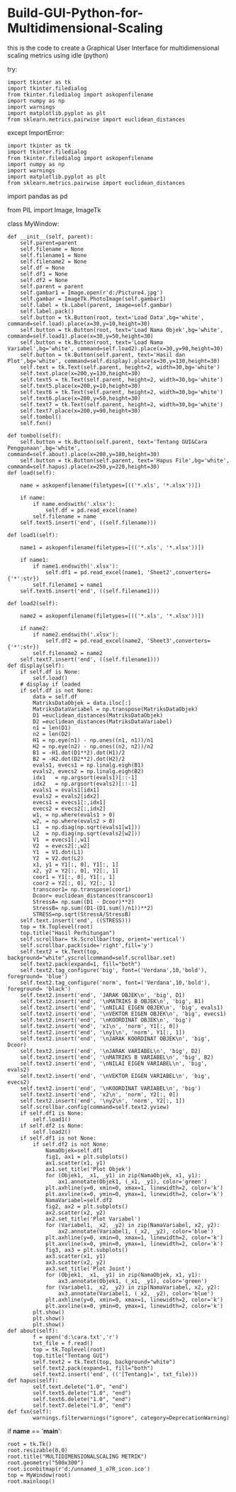 # Build-GUI-Python-for-Multidimensional-Scaling
this is the code to create a  Graphical User Interface for multidimensional scaling metrics using idle (python)

try:

    import tkinter as tk
    import tkinter.filedialog
    from tkinter.filedialog import askopenfilename
    import numpy as np
    import warnings
    import matplotlib.pyplot as plt
    from sklearn.metrics.pairwise import euclidean_distances
    
except ImportError:

    import tkinter as tk
    import tkinter.filedialog
    from tkinter.filedialog import askopenfilename
    import numpy as np
    import warnings
    import matplotlib.pyplot as plt
    from sklearn.metrics.pairwise import euclidean_distances


import pandas as pd

from PIL import Image, ImageTk


class MyWindow:

    def __init__(self, parent):
        self.parent=parent
        self.filename = None
        self.filename1 = None
        self.filename2 = None
        self.df = None
        self.df1 = None
        self.df2 = None
        self.parent = parent
        self.gambar1 = Image.open(r'd:/Picture4.jpg')
        self.gambar = ImageTk.PhotoImage(self.gambar1)
        self.label = tk.Label(parent, image=self.gambar)
        self.label.pack()
        self.button = tk.Button(root, text='Load Data',bg='white', command=self.load).place(x=30,y=10,height=30)
        self.button = tk.Button(root, text='Load Nama Objek',bg='white', command=self.load1).place(x=30,y=50,height=30)
        self.button = tk.Button(root, text='Load Nama Variabel',bg='white', command=self.load2).place(x=30,y=90,height=30)
        self.button = tk.Button(self.parent, text='Hasil dan Plot',bg='white', command=self.display).place(x=30,y=130,height=30)
        self.text = tk.Text(self.parent, height=2, width=30,bg='white')
        self.text.place(x=200,y=130,height=30)
        self.text5 = tk.Text(self.parent, height=2, width=30,bg='white')
        self.text5.place(x=200,y=10,height=30)
        self.text6 = tk.Text(self.parent, height=2, width=30,bg='white')
        self.text6.place(x=200,y=50,height=30)
        self.text7 = tk.Text(self.parent, height=2, width=30,bg='white')
        self.text7.place(x=200,y=90,height=30)
        self.tombol()
        self.fxn()

    def tombol(self):
        self.button = tk.Button(self.parent, text='Tentang GUI&Cara Penggunaan',bg='white', command=self.about).place(x=200,y=180,height=30)
        self.button = tk.Button(self.parent, text='Hapus File',bg='white', command=self.hapus).place(x=250,y=220,height=30)
    def load(self):

        name = askopenfilename(filetypes=[(('*.xls', '*.xlsx'))])

        if name:
            if name.endswith('.xlsx'):
                self.df = pd.read_excel(name)
            self.filename = name
        self.text5.insert('end', ((self.filename)))

    def load1(self):

        name1 = askopenfilename(filetypes=[(('*.xls', '*.xlsx'))])

        if name1:
            if name1.endswith('.xlsx'):
                self.df1 = pd.read_excel(name1, 'Sheet2',converters={'*':str})
            self.filename1 = name1
        self.text6.insert('end', ((self.filename1)))

    def load2(self):

        name2 = askopenfilename(filetypes=[(('*.xls', '*.xlsx'))])

        if name2:
            if name2.endswith('.xlsx'):
                self.df2 = pd.read_excel(name2, 'Sheet3',converters={'*':str})
            self.filename2 = name2
        self.text7.insert('end', ((self.filename1)))
    def display(self):
        if self.df is None:
            self.load()
        # display if loaded
        if self.df is not None:
            data = self.df
            MatriksDataObjek = data.iloc[:]
            MatriksDataVariabel = np.transpose(MatriksDataObjek)
            D1 =euclidean_distances(MatriksDataObjek)
            D2 =euclidean_distances(MatriksDataVariabel)
            n1 = len(D1)
            n2 = len(D2)
            H1 = np.eye(n1) - np.ones((n1, n1))/n1
            H2 = np.eye(n2) - np.ones((n2, n2))/n2
            B1 = -H1.dot(D1**2).dot(H1)/2
            B2 = -H2.dot(D2**2).dot(H2)/2
            evals1, evecs1 = np.linalg.eigh(B1)
            evals2, evecs2 = np.linalg.eigh(B2)
            idx1   = np.argsort(evals1)[::-1]
            idx2   = np.argsort(evals2)[::-1]
            evals1 = evals1[idx1]
            evals2 = evals2[idx2]
            evecs1 = evecs1[:,idx1]
            evecs2 = evecs2[:,idx2]
            w1, = np.where(evals1 > 0)
            w2, = np.where(evals2 > 0)
            L1  = np.diag(np.sqrt(evals1[w1]))
            L2  = np.diag(np.sqrt(evals2[w2]))
            V1  = evecs1[:,w1]
            V2  = evecs2[:,w2]
            Y1  = V1.dot(L1)
            Y2  = V2.dot(L2)
            x1, y1 = Y1[:, 0], Y1[:, 1]
            x2, y2 = Y2[:, 0], Y2[:, 1]
            coor1 = Y1[:, 0], Y1[:, 1]
            coor2 = Y2[:, 0], Y2[:, 1]
            transcoor1= np.transpose(coor1)
            Dcoor= euclidean_distances(transcoor1)
            StressA= np.sum((D1 - Dcoor)**2)
            StressB= np.sum((D1-(D1.sum()/n1))**2)
            STRESS=np.sqrt(StressA/StressB)
        self.text.insert('end', ((STRESS)))
        top = tk.Toplevel(root)
        top.title("Hasil Perhitungan")
        self.scrollbar= tk.Scrollbar(top, orient='vertical')
        self.scrollbar.pack(side='right',fill='y')
        self.text2 = tk.Text(top, background="white",yscrollcommand=self.scrollbar.set)
        self.text2.pack(expand=1, fill="both")
        self.text2.tag_configure('big', font=('Verdana',10,'bold'), foreground= 'blue')
        self.text2.tag_configure('norm', font=('Verdana',10,'bold'), foreground= 'black')
        self.text2.insert('end', 'JARAK OBJEK\n', 'big', D1)
        self.text2.insert('end', '\nMATRIKS B OBJEK\n', 'big', B1)
        self.text2.insert('end', '\nNILAI EIGEN OBJEK\n', 'big', evals1)
        self.text2.insert('end', '\nVEKTOR EIGEN OBJEK\n', 'big', evecs1)
        self.text2.insert('end', '\nKOORDINAT OBJEK\n', 'big')
        self.text2.insert('end', 'x1\n', 'norm', Y1[:, 0])
        self.text2.insert('end', '\ny1\n', 'norm', Y1[:, 1])
        self.text2.insert('end', '\nJARAK KOORDINAT OBJEK\n', 'big', Dcoor)
        self.text2.insert('end', '\nJARAK VARIABEL\n', 'big', D2)
        self.text2.insert('end', '\nMATRIKS B VARIABEL\n', 'big', B2)
        self.text2.insert('end', '\nNILAI EIGEN VARIABEL\n', 'big', evals2)
        self.text2.insert('end', '\nVEKTOR EIGEN VARIABEL\n', 'big', evecs2)
        self.text2.insert('end', '\nKOORDINAT VARIABEL\n', 'big')
        self.text2.insert('end', 'x2\n', 'norm', Y2[:, 0])
        self.text2.insert('end', '\ny2\n', 'norm', Y2[:, 1])
        self.scrollbar.config(command=self.text2.yview)
        if self.df1 is None:
            self.load1()
        if self.df2 is None:
            self.load2()
        if self.df1 is not None:
            if self.df2 is not None:
                NamaObjek=self.df1
                fig1, ax1 = plt.subplots()
                ax1.scatter(x1, y1)
                ax1.set_title('Plot Objek')
                for (Objek1, _x1, _y1) in zip(NamaObjek, x1, y1):
                    ax1.annotate(Objek1, (_x1, _y1), color='green')
                plt.axhline(y=0, xmin=0, xmax=1, linewidth=2, color='k')
                plt.axvline(x=0, ymin=0, ymax=1, linewidth=2, color='k')
                NamaVariabel=self.df2
                fig2, ax2 = plt.subplots()
                ax2.scatter(x2, y2)
                ax2.set_title('Plot Variabel')
                for (Variabel1, _x2, _y2) in zip(NamaVariabel, x2, y2):
                    ax2.annotate(Variabel1, (_x2, _y2), color='blue')
                plt.axhline(y=0, xmin=0, xmax=1, linewidth=2, color='k')
                plt.axvline(x=0, ymin=0, ymax=1, linewidth=2, color='k')
                fig3, ax3 = plt.subplots()
                ax3.scatter(x1, y1)
                ax3.scatter(x2, y2)
                ax3.set_title('Plot Joint')
                for (Objek1, _x1, _y1) in zip(NamaObjek, x1, y1):
                    ax3.annotate(Objek1, (_x1, _y1), color='green')
                for (Variabel1, _x2, _y2) in zip(NamaVariabel, x2, y2):
                    ax3.annotate(Variabel1, (_x2, _y2), color='blue')
                plt.axhline(y=0, xmin=0, xmax=1, linewidth=2, color='k')
                plt.axvline(x=0, ymin=0, ymax=1, linewidth=2, color='k')
            plt.show()
            plt.show()
            plt.show()
    def about(self):
            f = open('d:\cara.txt','r')
            txt_file = f.read()
            top = tk.Toplevel(root)
            top.title("Tentang GUI")
            self.text2 = tk.Text(top, background="white")
            self.text2.pack(expand=1, fill="both")
            self.text2.insert('end', (('[Tentang]=', txt_file)))
    def hapus(self):
            self.text.delete("1.0", "end")
            self.text5.delete("1.0", "end")
            self.text6.delete("1.0", "end")
            self.text7.delete("1.0", "end")
    def fxn(self):
            warnings.filterwarnings("ignore", category=DeprecationWarning)
            
 if __name__ == '__main__':
 
    root = tk.Tk()
    root.resizable(0,0)
    root.title("MULTIDIMENSIONALSCALING METRIK")
    root.geometry("500x300")
    root.iconbitmap(r'd:/unnamed_1_o7R_icon.ico')
    top = MyWindow(root)
    root.mainloop()
